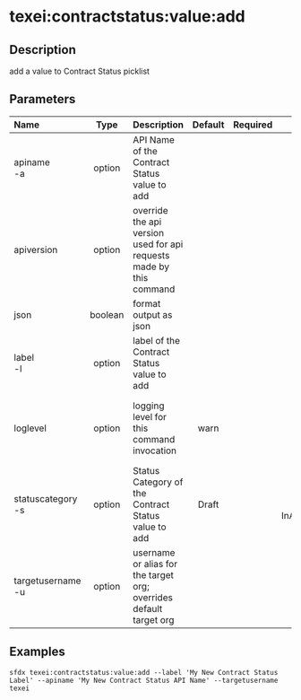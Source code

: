 <!-- This file has been generated with command 'sfdx hardis:doc:plugin:generate'. Please do not update it manually or it may be overwritten -->
# texei:contractstatus:value:add

## Description

add a value to Contract Status picklist

## Parameters

|Name|Type|Description|Default|Required|Options|
|:---|:--:|:----------|:-----:|:------:|:-----:|
|apiname<br/>-a|option|API Name of the Contract Status value to add||||
|apiversion|option|override the api version used for api requests made by this command||||
|json|boolean|format output as json||||
|label<br/>-l|option|label of the Contract Status value to add||||
|loglevel|option|logging level for this command invocation|warn||trace<br/>debug<br/>info<br/>warn<br/>error<br/>fatal|
|statuscategory<br/>-s|option|Status Category of the Contract Status value to add|Draft||Draft<br/>Activated<br/>InApprovalProcess|
|targetusername<br/>-u|option|username or alias for the target org; overrides default target org||||

## Examples

```shell
sfdx texei:contractstatus:value:add --label 'My New Contract Status Label' --apiname 'My New Contract Status API Name' --targetusername texei
```


